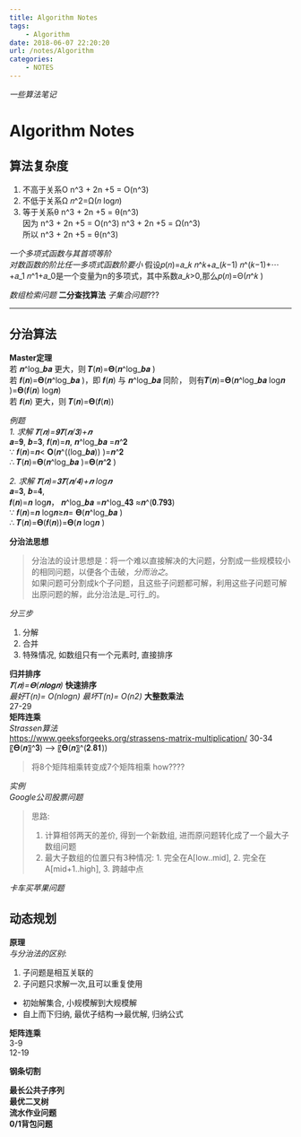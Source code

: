```yaml
---
title: Algorithm Notes
tags: 
    - Algorithm
date: 2018-06-07 22:20:20
url: /notes/Algorithm
categories:
    - NOTES
---
```

_一些算法笔记_
<!-- more -->
# Algorithm Notes
## 算法复杂度
1. 不高于关系O
    n^3 + 2n +5 = O(n^3) 
2. 不低于关系Ω
    𝑛^2=Ω(𝑛 log⁡𝑛) 
3. 等于关系θ
    n^3 + 2n +5 = θ(n^3)    
    因为 n^3 + 2n +5 = O(n^3)   n^3 + 2n +5 = Ω(n^3)  
    所以 n^3 + 2n +5 = θ(n^3) 

*一个多项式函数与其首项等阶*     
*对数函数的阶比任一多项式函数阶要小*
    假设𝑝(𝑛)=𝑎_𝑘 𝑛^𝑘+𝑎_(𝑘−1) 𝑛^(𝑘−1)+⋯+𝑎_1 𝑛^1+𝑎_0是一个变量为n的多项式，其中系数𝑎_𝑘>0,那么𝑝(𝑛)=Θ(𝑛^𝑘 )


*数组检索问题*
__二分查找算法__
*子集合问题*???

---
## 分治算法
__Master定理__    
若 𝒏^log_𝒃⁡𝒂  更大，则 𝑻(𝒏)=𝚯(𝒏^log_𝒃⁡𝒂 )    
若 𝒇(𝒏)=𝚯(𝒏^log_𝒃⁡𝒂 )，即 𝒇(𝒏) 与 𝒏^log_𝒃⁡𝒂  同阶， 则有𝑻(𝒏)=𝚯(𝒏^log_𝒃⁡𝒂   log⁡𝒏 )=𝚯(𝒇(𝒏)  log⁡𝒏)    
若 𝒇(𝒏) 更大，则 𝑻(𝒏)=𝚯(𝒇(𝒏))    

*例题*    
*1. 求解 𝑻(𝒏)=𝟗𝑻(𝒏/𝟑)+𝒏*     
𝒂=𝟗, 𝒃=𝟑, 𝒇(𝒏)=𝒏, 𝒏^log_𝒃⁡𝒂 =𝒏^𝟐    
∵ 𝒇(𝒏)=𝒏< 𝚶(𝒏^((log_𝒃⁡𝒂)) )=𝒏^𝟐   
∴ 𝑻(𝒏)=𝚯(𝒏^log_𝒃⁡𝒂  )=𝚯(𝒏^𝟐 )

*2. 求解 𝑻(𝒏)=𝟑𝑻(𝒏/𝟒)+𝒏 log⁡𝒏*    
𝒂=𝟑, 𝒃=𝟒,   
𝒇(𝒏)=𝒏 log⁡𝒏， 𝒏^log_𝒃⁡𝒂 =𝒏^log_𝟒⁡𝟑 ≈𝒏^(𝟎.𝟕𝟗𝟑)   
∵ 𝒇(𝒏)=𝒏 log⁡𝒏≥𝒏= 𝚯(𝒏^log_𝒃⁡𝒂 )     
∴ 𝑻(𝒏)=𝚯(𝒇(𝒏))=𝚯(𝒏 log⁡𝒏 )      

__分治法思想__   

>   分治法的设计思想是：将一个难以直接解决的大问题，分割成一些规模较小的相同问题，以便各个击破，_分而治之_。   
>   如果问题可分割成k个子问题，且这些子问题都可解，利用这些子问题可解出原问题的解，此分治法是_可行_的。

_分三步_
1. 分解
2. 合并
3. 特殊情况, 如数组只有一个元素时, 直接排序

**归并排序**  
_𝑻(𝒏)=𝚯(𝒏𝐥𝐨𝐠𝒏)_
**快速排序**       
_最好T(n)= O(nlogn) 最坏T(n)= O(n2)_
**大整数乘法**   
27-29   
**矩阵连乘**    
_Strassen算法_    
<https://www.geeksforgeeks.org/strassens-matrix-multiplication/>
30-34   
〖𝚯(𝒏〗^𝟑) --> 〖𝚯(𝒏〗^(𝟐.𝟖𝟏))
>将8个矩阵相乘转变成7个矩阵相乘 how????        


*实例*    
*Google公司股票问题*   
> 思路:   
> 1. 计算相邻两天的差价, 得到一个新数组, 进而原问题转化成了一个最大子数组问题
> 2. 最大子数组的位置只有3种情况: 1. 完全在A[low..mid], 2. 完全在A[mid+1..high], 3. 跨越中点


*卡车买苹果问题*   


    
## 动态规划
__原理__   
_与分治法的区别_: 
1. 子问题是相互关联的 
2. 子问题只求解一次,且可以重复使用        
- 初始解集合, 小规模解到大规模解    
- 自上而下归纳, 最优子结构-->最优解, 归纳公式     

**矩阵连乘**    
3-9          
12-19   

**钢条切割**    


**最长公共子序列**     
**最优二叉树**   
**流水作业问题**  
**0/1背包问题**     
